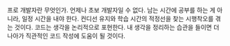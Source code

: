 프로 개발자란 무엇인가.
언제나 초보 개발자일 수 없다.
남는 시간에 공부를 하는 게 아니라, 일정 시간을 내야 한다. 
컨디선 유지와 학습 시간의 적정선을 찾는 시행착오를 겪는 것이다.
코드는 생각을 논리적으로 포현한다. 
내 생각을 정리하는 습관을 들이면 더 나아가 직관적인 코드 작성에 도움이 될 것이다.

